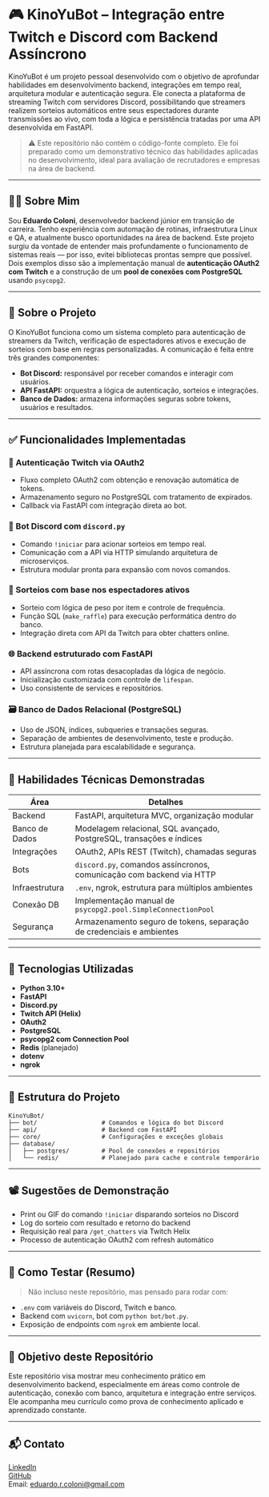 
# 🎮 KinoYuBot – Integração entre Twitch e Discord com Backend Assíncrono

KinoYuBot é um projeto pessoal desenvolvido com o objetivo de aprofundar habilidades em desenvolvimento backend, integrações em tempo real, arquitetura modular e autenticação segura. Ele conecta a plataforma de streaming Twitch com servidores Discord, possibilitando que streamers realizem sorteios automáticos entre seus espectadores durante transmissões ao vivo, com toda a lógica e persistência tratadas por uma API desenvolvida em FastAPI.

> ⚠️ Este repositório não contém o código-fonte completo. Ele foi preparado como um demonstrativo técnico das habilidades aplicadas no desenvolvimento, ideal para avaliação de recrutadores e empresas na área de backend.

---

## 🙋‍♂️ Sobre Mim

Sou **Eduardo Coloni**, desenvolvedor backend júnior em transição de carreira. Tenho experiência com automação de rotinas, infraestrutura Linux e QA, e atualmente busco oportunidades na área de backend. Este projeto surgiu da vontade de entender mais profundamente o funcionamento de sistemas reais — por isso, evitei bibliotecas prontas sempre que possível. Dois exemplos disso são a implementação manual de **autenticação OAuth2 com Twitch** e a construção de um **pool de conexões com PostgreSQL** usando `psycopg2`.

---

## 🎯 Sobre o Projeto

O KinoYuBot funciona como um sistema completo para autenticação de streamers da Twitch, verificação de espectadores ativos e execução de sorteios com base em regras personalizadas. A comunicação é feita entre três grandes componentes:

- **Bot Discord:** responsável por receber comandos e interagir com usuários.
- **API FastAPI:** orquestra a lógica de autenticação, sorteios e integrações.
- **Banco de Dados:** armazena informações seguras sobre tokens, usuários e resultados.

---

## ✅ Funcionalidades Implementadas

### 🔐 Autenticação Twitch via OAuth2
- Fluxo completo OAuth2 com obtenção e renovação automática de tokens.
- Armazenamento seguro no PostgreSQL com tratamento de expirados.
- Callback via FastAPI com integração direta ao bot.

### 🤖 Bot Discord com `discord.py`
- Comando `!iniciar` para acionar sorteios em tempo real.
- Comunicação com a API via HTTP simulando arquitetura de microserviços.
- Estrutura modular pronta para expansão com novos comandos.

### 🎁 Sorteios com base nos espectadores ativos
- Sorteio com lógica de peso por item e controle de frequência.
- Função SQL (`make_raffle`) para execução performática dentro do banco.
- Integração direta com API da Twitch para obter chatters online.

### 🌐 Backend estruturado com FastAPI
- API assíncrona com rotas desacopladas da lógica de negócio.
- Inicialização customizada com controle de `lifespan`.
- Uso consistente de services e repositórios.

### 🗃️ Banco de Dados Relacional (PostgreSQL)
- Uso de JSON, índices, subqueries e transações seguras.
- Separação de ambientes de desenvolvimento, teste e produção.
- Estrutura planejada para escalabilidade e segurança.

---

## 🧠 Habilidades Técnicas Demonstradas

| Área               | Detalhes                                                                 |
|--------------------|--------------------------------------------------------------------------|
| Backend            | FastAPI, arquitetura MVC, organização modular                            |
| Banco de Dados     | Modelagem relacional, SQL avançado, PostgreSQL, transações e índices     |
| Integrações        | OAuth2, APIs REST (Twitch), chamadas seguras                             |
| Bots               | `discord.py`, comandos assíncronos, comunicação com backend via HTTP     |
| Infraestrutura     | `.env`, ngrok, estrutura para múltiplos ambientes                        |
| Conexão DB         | Implementação manual de `psycopg2.pool.SimpleConnectionPool`             |
| Segurança          | Armazenamento seguro de tokens, separação de credenciais e ambientes     |

---

## 🧰 Tecnologias Utilizadas

- **Python 3.10+**
- **FastAPI**
- **Discord.py**
- **Twitch API (Helix)**
- **OAuth2**
- **PostgreSQL**
- **psycopg2 com Connection Pool**
- **Redis** (planejado)
- **dotenv**
- **ngrok**

---

## 📂 Estrutura do Projeto

```
KinoYuBot/
├── bot/                  # Comandos e lógica do bot Discord
├── api/                  # Backend com FastAPI
├── core/                 # Configurações e exceções globais
├── database/
│   ├── postgres/         # Pool de conexões e repositórios
│   └── redis/            # Planejado para cache e controle temporário
```

---

## 📽️ Sugestões de Demonstração

- Print ou GIF do comando `!iniciar` disparando sorteios no Discord
- Log do sorteio com resultado e retorno do backend
- Requisição real para `/get_chatters` via Twitch Helix
- Processo de autenticação OAuth2 com refresh automático

---

## 🧪 Como Testar (Resumo)

> Não incluso neste repositório, mas pensado para rodar com:
- `.env` com variáveis do Discord, Twitch e banco.
- Backend com `uvicorn`, bot com `python bot/bot.py`.
- Exposição de endpoints com `ngrok` em ambiente local.

---

## 🧭 Objetivo deste Repositório

Este repositório visa mostrar meu conhecimento prático em desenvolvimento backend, especialmente em áreas como controle de autenticação, conexão com banco, arquitetura e integração entre serviços. Ele acompanha meu currículo como prova de conhecimento aplicado e aprendizado constante.

---

## 📬 Contato

[LinkedIn](https://www.linkedin.com/in/eduardo-coloni/)  
[GitHub](https://github.com/EduardoColoni)  
Email: eduardo.r.coloni@gmail.com
